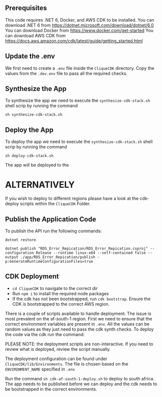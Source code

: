 ## Prerequisites

This code requires .NET 6, Docker, and AWS CDK to be installed.
You can download .NET 6 from https://dotnet.microsoft.com/download/dotnet/6.0
You can download Docker from https://www.docker.com/get-started
You can download AWS CDK from https://docs.aws.amazon.com/cdk/latest/guide/getting_started.html


## Update the .env

We first need to create a `.env` file inside the `CliqueCDK` directory. Copy the values from the `.dev.env` file
to pass all the required checks.


## Synthesize the App

To synthesize the app we need to execute the `synthesize-cdk-stack.sh` shell scrip by running the command
```
sh synthesize-cdk-stack.sh
```

## Deploy the App

To deploy the app we need to execute the `synthesize-cdk-stack.sh` shell scrip by running the command
```
sh deploy-cdk-stack.sh
```
The app will be deployed to the 


# ALTERNATIVELY

If you wish to deploy to different regions please have a look at the cdk-deploy scripts within the `CliqueCDK` Folder.

## Publish the Application Code

To publish the API run the following commands:

```
dotnet restore

dotnet publish "RDS_Error_Repication/RDS_Error_Repication.csproj" --configuration Release --runtime linux-x64 --self-contained false --output ./app/RDS_Error_Repication/publish -p:GenerateRuntimeConfigurationFiles=true
```

## CDK Deployment

- `cd CliqueCDK` to navigate to the correct dir
- Run `npm i` to install the required node packages
- If the cdk has not been bootstrapped, run `cdk bootstrap`. Ensure the CDK is bootstrapped to the correct AWS region.

There is a couple of scripts available to handle deployment. The issue is most prevalent on the af-south-1 region.
First we need to ensure that the correct environment variables are present in `.env`. All the values can be random values as they just need to pass the cdk synth checks.
To deploy the code via the cdk run the command:

PLEASE NOTE: the deployment scripts are non-interactive. If you need to review what is deployed, review the script manually. 

The deployment configuration can be found under `CliqueCDK/lib/Environments`. The file is chosen based on the `ENVIRONMENT_NAME`
specified in `.env`

Run the command `sh cdk-af-south-1-deploy.sh` to deploy to south africa. The app needs to be published before we can deploy 
and the cdk needs to be bootstrapped in the correct environments. 
